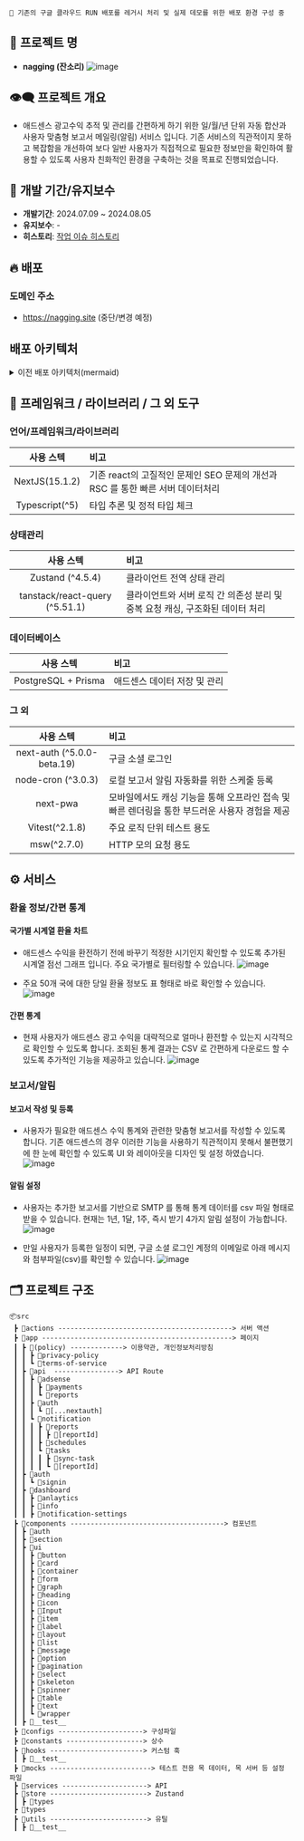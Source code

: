 ```
🔧 기존의 구글 클라우드 RUN 배포를 레거시 처리 및 실제 데모를 위한 배포 환경 구성 중
```

## 📓 프로젝트 명

- **nagging (잔소리)**
![image](https://github.com/user-attachments/assets/5009903f-bdce-40e3-a41c-ec619d283d02)

## 👁‍🗨 프로젝트 개요
- 애드센스 광고수익 추적 및 관리를 간편하게 하기 위한 일/월/년 단위 자동 합산과 사용자 맞춤형 보고서 메일링(알림) 서비스 입니다. 기존 서비스의 직관적이지 못하고 복잡함을 개선하여 보다 일반 사용자가 직접적으로 필요한 정보만을 확인하여 활용할 수 있도록 사용자 친화적인 환경을 구축하는 것을 목표로 진행되었습니다.


## 📅 개발 기간/유지보수

- **개발기간**: 2024.07.09 ~ 2024.08.05
- **유지보수**: -
- **히스토리**: [작업 이슈 히스토리](https://github.com/youngwan2/nagging/issues/2)

## 🔥 배포
### 도메인 주소
- https://nagging.site (중단/변경 예정)

## 배포 아키텍처
<details>
  <summary>이전 배포 아키텍처(mermaid)</summary>

```mermaid
graph TD
    A[개발자 로컬 환경] -->|gcloud run deploy| B[Cloud Run]
    B -->|SQL Auth Proxy| C[Cloud SQL]
    B -->|서비스| D[사용자]
    B -->|서비스 워커| F[PWA]
    F -->|오프라인 기능| D

    subgraph "Google Cloud Platform"
    B
    C
    end

    subgraph "로컬 개발 환경"
    A -->|개발| E[Next.js 애플리케이션]
    E -->|PWA 구성| G[manifest.json]
    E -->|PWA 구성| H[service-worker.js]
    end

    subgraph "사용자 디바이스"
    F
    I[브라우저 캐시]
    F --> I
    end

    style A fill:#f9f,stroke:#333,stroke-width:2px
    style B fill:#bbf,stroke:#333,stroke-width:2px
    style C fill:#bfb,stroke:#333,stroke-width:2px
    style D fill:#ff9,stroke:#333,stroke-width:2px
    style E fill:#f96,stroke:#333,stroke-width:2px
    style F fill:#fcc,stroke:#333,stroke-width:2px
    style G fill:#cfc,stroke:#333,stroke-width:2px
    style H fill:#cfc,stroke:#333,stroke-width:2px
    style I fill:#ccf,stroke:#333,stroke-width:2px
```
</details>

## 🧰 프레임워크 / 라이브러리 / 그 외 도구

### 언어/프레임워크/라이브러리

|   사용 스텍    | 비고                                                                            |
| :------------: | :------------------------------------------------------------------------------ |
| NextJS(15.1.2) | 기존 react의 고질적인 문제인 SEO 문제의 개선과 RSC 를 통한 빠른 서버 데이터처리 |
| Typescript(^5) | 타입 추론 및 정적 타입 체크                                                     |


### 상태관리

|           사용 스텍            | 비고                                                                          |
| :----------------------------: | :---------------------------------------------------------------------------- |
|        Zustand (^4.5.4)        | 클라이언트 전역 상태 관리                                                     |
| tanstack/react-query (^5.51.1) | 클라이언트와 서버 로직 간 의존성 분리 및 중복 요청 캐싱, 구조화된 데이터 처리 |

### 데이터베이스

|              사용 스텍              | 비고 |
| :---------------------------------: | :--- |
| PostgreSQL + Prisma  | 애드센스 데이터 저장 및 관리    |

### 그 외

|         사용 스텍          | 비고                                                                                          |
| :------------------------: | :-------------------------------------------------------------------------------------------- |
| next-auth (^5.0.0-beta.19) | 구글 소셜 로그인                                                                              |
|     node-cron (^3.0.3)     | 로컬 보고서 알림 자동화를 위한 스케줄 등록                                                    |
|            next-pwa             | 모바일에서도 캐싱 기능을 통해 오프라인 접속 및 빠른 렌더링을 통한 부드러운 사용자 경험을 제공 |
|Vitest(^2.1.8)| 주요 로직 단위 테스트 용도|
|msw(^2.7.0)| HTTP 모의 요청 용도|


## ⚙ 서비스
### 환율 정보/간편 통계
#### 국가별 시계열 환율 차트
- 애드센스 수익을 환전하기 전에 바꾸기 적정한 시기인지 확인할 수 있도록 추가된 시계열 점선 그래프 입니다. 주요 국가별로 필터링할 수 있습니다.
![image](https://github.com/user-attachments/assets/d67c7ddc-cacd-42cd-8d14-f13f5258ea66)

- 주요 50개 국에 대한 당일 환율 정보도 표 형태로 바로 확인할 수 있습니다.
![image](https://github.com/user-attachments/assets/c4a63bcd-aade-4e8f-9618-1d4a868ed043)


#### 간편 통계
- 현재 사용자가 애드센스 광고 수익을 대략적으로 얼마나 환전할 수 있는지 시각적으로 확인할 수 있도록 합니다. 조회된 통계 결과는 CSV  로 간편하게 다운로드 할 수 있도록 추가적인 기능을 제공하고 있습니다.
![image](https://github.com/user-attachments/assets/71581ce3-294c-4fe8-b011-61c5de66e3d0)


### 보고서/알림
#### 보고서 작성 및 등록
- 사용자가 필요한 애드센스 수익 통계와 관련한 맞춤형 보고서를 작성할 수 있도록 합니다. 기존 애드센스의 경우 이러한 기능을 사용하기 직관적이지 못해서 불편했기에 한 눈에 확인할 수 있도록 UI 와 레이아웃을 디자인 및 설정 하였습니다.
  ![image](https://github.com/user-attachments/assets/bb43766b-9a21-4437-a36a-054d74dd6653)

#### 알림 설정
- 사용자는 추가한 보고서를 기반으로 SMTP 를 통해 통계 데이터를 csv 파일 형태로 받을 수 있습니다. 현재는 1년, 1달,  1주, 즉시 받기 4가지 알림 설정이 가능합니다.
![image](https://github.com/user-attachments/assets/bc143c34-f2a3-4413-b99b-79ad77da84a3)

- 만일 사용자가 등록한 일정이 되면, 구글 소셜 로그인 계정의 이메일로 아래 메시지와 첨부파일(csv)를 확인할 수 있습니다.
![image](https://github.com/user-attachments/assets/a375fa10-b003-4c3c-91d2-e7cf34fb50d2)


## 🗂️ 프로젝트 구조

```
📦src
 ┣ 📂actions -------------------------------------------> 서버 액션
 ┣ 📂app -----------------------------------------------> 페이지
 ┃ ┣ 📂(policy) -------------> 이용약관, 개인정보처리방침
 ┃ ┃ ┣ 📂privacy-policy
 ┃ ┃ ┗ 📂terms-of-service
 ┃ ┣ 📂api  ----------------> API Route
 ┃ ┃ ┣ 📂adsense
 ┃ ┃ ┃ ┣ 📂payments
 ┃ ┃ ┃ ┗ 📂reports
 ┃ ┃ ┣ 📂auth
 ┃ ┃ ┃ ┗ 📂[...nextauth]
 ┃ ┃ ┗ 📂notification
 ┃ ┃ ┃ ┣ 📂reports
 ┃ ┃ ┃ ┃ ┣ 📂[reportId]
 ┃ ┃ ┃ ┣ 📂schedules
 ┃ ┃ ┃ ┗ 📂tasks
 ┃ ┃ ┃ ┃ ┣ 📂sync-task
 ┃ ┃ ┃ ┃ ┗ 📂[reportId]
 ┃ ┣ 📂auth
 ┃ ┃ ┗ 📂signin
 ┃ ┣ 📂dashboard
 ┃ ┃ ┣ 📂anlaytics
 ┃ ┃ ┣ 📂info
 ┃ ┃ ┣ 📂notification-settings
 ┣ 📂components --------------------------------------> 컴포넌트
 ┃ ┣ 📂auth
 ┃ ┣ 📂section
 ┃ ┣ 📂ui
 ┃ ┃ ┣ 📂button
 ┃ ┃ ┣ 📂card
 ┃ ┃ ┣ 📂container
 ┃ ┃ ┣ 📂form
 ┃ ┃ ┣ 📂graph
 ┃ ┃ ┣ 📂heading
 ┃ ┃ ┣ 📂icon
 ┃ ┃ ┣ 📂Input
 ┃ ┃ ┣ 📂item
 ┃ ┃ ┣ 📂label
 ┃ ┃ ┣ 📂layout
 ┃ ┃ ┣ 📂list
 ┃ ┃ ┣ 📂message
 ┃ ┃ ┣ 📂option
 ┃ ┃ ┣ 📂pagination
 ┃ ┃ ┣ 📂select
 ┃ ┃ ┣ 📂skeleton
 ┃ ┃ ┣ 📂spinner
 ┃ ┃ ┣ 📂table
 ┃ ┃ ┣ 📂text
 ┃ ┃ ┗ 📂wrapper
 ┃ ┣ 📂__test__
 ┣ 📂configs ---------------------> 구성파일
 ┣ 📂constants -------------------> 상수
 ┣ 📂hooks -----------------------> 커스텀 훅
 ┃ ┣ 📂__test__
 ┣ 📂mocks -------------------------> 테스트 전용 목 데이터, 목 서버 등 설정 파일
 ┣ 📂services ---------------------> API
 ┣ 📂store ------------------------> Zustand
 ┃ ┣ 📂types
 ┣ 📂types
 ┣ 📂utils ------------------------> 유틸
 ┃ ┣ 📂__test__
```
